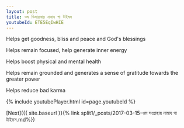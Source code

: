 ```yaml
---
layout: post
title: ওম ভিসারাধায় নামায গা টাইমস
youtubeId: ETE5EqIwHIE
---
```

 
 
Helps get goodness, bliss and peace and God's blessings
 
Helps remain focused, help generate inner energy 
 
Helps boost physical and mental health 
 
Helps remain grounded and generates a sense of gratitude towards the greater power 
 
Helps reduce bad karma
 
 
 
 


{% include youtubePlayer.html id=page.youtubeId %}
 
[Next]({{ site.baseurl }}{% link  split1/_posts/2017-03-15-ওম সংগ্রাহায় নামায গা টাইমস.md%})
 

